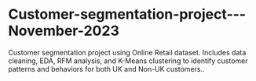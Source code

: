 # Customer-segmentation-project---November-2023
Customer segmentation project using Online Retail dataset. Includes data cleaning, EDA, RFM analysis, and K-Means clustering to identify customer patterns and behaviors for both UK and Non-UK customers..
